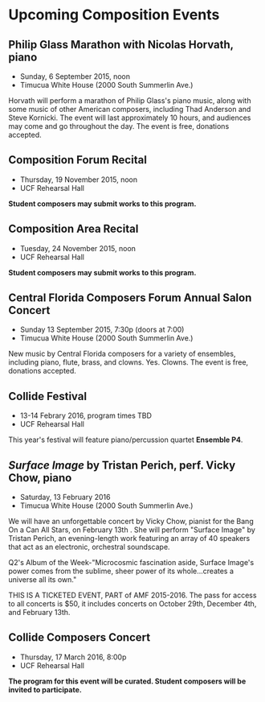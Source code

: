# Upcoming Composition Events

## Philip Glass Marathon with Nicolas Horvath, piano

* Sunday, 6 September 2015, noon
* Timucua White House (2000 South Summerlin Ave.)

Horvath will perform a marathon of Philip Glass's piano music, along with some music of other American composers, including Thad Anderson and Steve Kornicki. The event will last approximately 10 hours, and audiences may come and go throughout the day. The event is free, donations accepted.

## Composition Forum Recital

* Thursday, 19 November 2015, noon
* UCF Rehearsal Hall

**Student composers may submit works to this program.**

## Composition Area Recital

* Tuesday, 24 November 2015, noon
* UCF Rehearsal Hall

**Student composers may submit works to this program.**

## Central Florida Composers Forum Annual Salon Concert

* Sunday 13 September 2015, 7:30p (doors at 7:00)
* Timucua White House (2000 South Summerlin Ave.)

New music by Central Florida composers for a variety of ensembles, including piano, flute, brass, and clowns. Yes. Clowns. The event is free, donations accepted.

## Collide Festival

* 13-14 Febrary 2016, program times TBD
* UCF Rehearsal Hall

This year's festival will feature piano/percussion quartet **Ensemble P4**.

## *Surface Image* by Tristan Perich, perf. Vicky Chow, piano

* Saturday, 13 February 2016
* Timucua White House (2000 South Summerlin Ave.)

We will have an unforgettable concert by Vicky Chow, pianist for the Bang On a Can All Stars, on February 13th . She will perform "Surface Image" by Tristan Perich, an evening-length work featuring an array of 40 speakers that act as an electronic, orchestral soundscape.

Q2's Album of the Week-"Microcosmic fascination aside, Surface Image's power comes from the sublime, sheer power of its whole...creates a universe all its own."

THIS IS A TICKETED EVENT, PART of AMF 2015-2016. The pass for access to all concerts is $50, it includes concerts on October 29th, December 4th, and February 13th.


## Collide Composers Concert

* Thursday, 17 March 2016, 8:00p
* UCF Rehearsal Hall

**The program for this event will be curated. Student composers will be invited to participate.**
